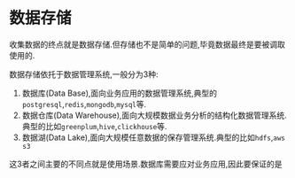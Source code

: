 # 数据存储

收集数据的终点就是数据存储.但存储也不是简单的问题,毕竟数据最终是要被调取使用的.

数据存储依托于数据管理系统,一般分为3种:

1. 数据库(Data Base),面向业务应用的数据管理系统,典型的`postgresql`,`redis`,`mongodb`,`mysql`等.
2. 数据仓库(Data Warehouse),面向大规模数据业务分析的结构化数据管理系统.典型的比如`greenplum`,`hive`,`clickhouse`等.
3. 数据湖(Data Lake),面向大规模任意数据的保存管理系统.典型的比如`hdfs`,`aws s3`

这3者之间主要的不同点就是使用场景.数据库需要应对业务应用,因此要保证的是